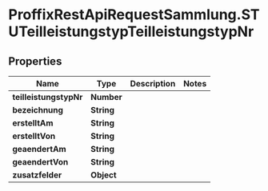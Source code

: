 # ProffixRestApiRequestSammlung.STUTeilleistungstypTeilleistungstypNr

## Properties
Name | Type | Description | Notes
------------ | ------------- | ------------- | -------------
**teilleistungstypNr** | **Number** |  | 
**bezeichnung** | **String** |  | 
**erstelltAm** | **String** |  | 
**erstelltVon** | **String** |  | 
**geaendertAm** | **String** |  | 
**geaendertVon** | **String** |  | 
**zusatzfelder** | **Object** |  | 


